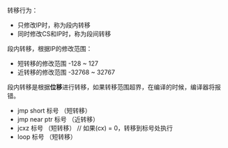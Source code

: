 转移行为：

* 只修改IP时，称为段内转移
* 同时修改CS和IP时，称为段间转移

段内转移，根据IP的修改范围：

* 短转移的修改范围 -128 ~ 127
* 近转移的修改范围 -32768 ~ 32767

段内转移是根据**位移**进行转移，如果转移范围超界，在编译的时候，编译器将报错。

* jmp short 标号 （短转移）
* jmp near ptr 标号 （近转移）
* jcxz 标号 （短转移） // 如果\(cx\) = 0，转移到标号处执行
* loop 标号 （短转移）



